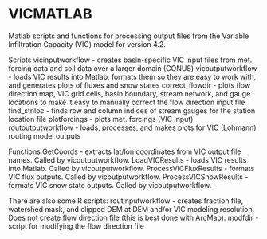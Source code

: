 # VICMATLAB
Matlab scripts and functions for processing output files from the Variable Infiltration Capacity (VIC) model for version 4.2.

Scripts
vicinputworkflow - creates basin-specific VIC input files from met. forcing data and soil data over a larger domain (CONUS)
vicoutputworkflow - loads VIC results into Matlab, formats them so they are easy to work with, and generates plots of fluxes and snow states
correct_flowdir - plots flow direction map, VIC grid cells, basin boundary, stream network, and gauge locations to make it easy to manually correct the flow direction input file
find_stnloc - finds row and column indices of stream gauges for the station location file
plotforcings - plots met. forcings (VIC input)
routoutputworkflow - loads, processes, and makes plots for VIC (Lohmann) routing model outputs

Functions
GetCoords - extracts lat/lon coordinates from VIC output file names. Called by vicoutputworkflow.
LoadVICResults - loads VIC results into Matlab. Called by vicoutputworkflow.
ProcessVICFluxResults - formats VIC flux outputs. Called by vicoutputworkflow.
ProcessVICSnowResults - formats VIC snow state outputs. Called by vicoutputworkflow.

There are also some R scripts:
routinputworkflow - creates fraction file, watershed mask, and clipped DEM at DEM and/or VIC modeling resolution. Does not create flow direction file (this is best done with ArcMap).
modfdir - script for modifying the flow direction file

